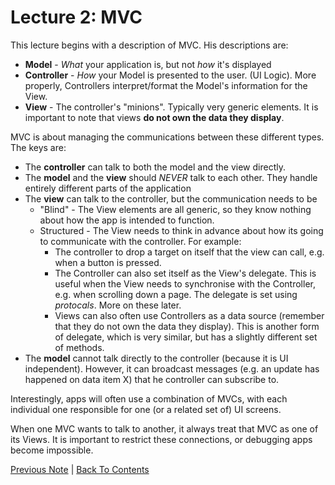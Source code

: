 # Lecture 2: MVC

This lecture begins with a description of MVC. His descriptions are:
* **Model** - *What* your application is, but not *how* it's displayed
* **Controller** - *How* your Model is presented to the user. (UI Logic). More properly, Controllers interpret/format the Model's information for the View.
* **View** - The controller's "minions". Typically very generic elements. It is important to note that views **do not own the data they display**.

MVC is about managing the communications between these different types. The keys are:

* The **controller** can talk to both the model and the view directly.
* The **model** and the **view** should *NEVER* talk to each other. They handle entirely different parts of the application
* The **view** can talk to the controller, but the communication needs to be 
    * "Blind" - The View elements are all generic, so they know nothing about how the app is intended to function.
    * Structured - The View needs to think in advance about how its going to communicate with the controller. For example:
      *  The controller to drop a target on itself that the view can call, e.g. when a button is pressed.
      *  The Controller can also set itself as the View's delegate. This is useful when the View needs to synchronise with the Controller, e.g. when scrolling down a page. The delegate is set using *protocals*. More on these later.
      *  Views can also often use Controllers as a data source (remember that they do not own the data they display). This is another form of delegate, which is very similar, but has a slightly different set of methods.
 *  The **model** cannot talk directly to the controller (because it is UI independent). However, it can broadcast messages (e.g. an update has happened on data item X) that he controller can subscribe to.

Interestingly, apps will often use a combination of MVCs, with each individual one responsible for one (or a related set of) UI screens.

When one MVC wants to talk to another, it always treat that MVC as one of its Views. It is important to restrict these connections, or debugging apps become impossible.

[Previous Note](../Lecture%201/Lecture%201.md) | [Back To Contents](https://github.com/Firanus/stanford-iOS-lecture-notes)

